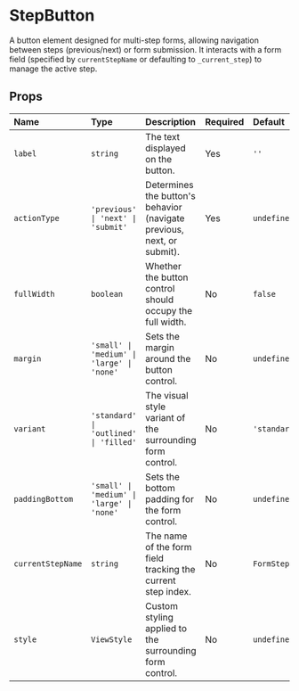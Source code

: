 # StepButton

A button element designed for multi-step forms, allowing navigation between steps (previous/next) or form submission. It interacts with a form field (specified by `currentStepName` or defaulting to `_current_step`) to manage the active step.

## Props

| Name                 | Type                             | Description                                                                                   | Required | Default                     |
| :------------------- | :------------------------------- | :-------------------------------------------------------------------------------------------- | :------- | :-------------------------- |
| `label`              | `string`                         | The text displayed on the button.                                                             | Yes      | `''`                        |
| `actionType`         | `'previous' \| 'next' \| 'submit'` | Determines the button's behavior (navigate previous, next, or submit).                        | Yes      | `undefined`                 |
| `fullWidth`          | `boolean`                        | Whether the button control should occupy the full width.                                      | No       | `false`                     |
| `margin`             | `'small' \| 'medium' \| 'large' \| 'none'` | Sets the margin around the button control.                                                    | No       | `undefined`                 |
| `variant`            | `'standard' \| 'outlined' \| 'filled'` | The visual style variant of the surrounding form control.                                     | No       | `'standard'`                |
| `paddingBottom`      | `'small' \| 'medium' \| 'large' \| 'none'` | Sets the bottom padding for the form control.                                                 | No       | `undefined`                 |
| `currentStepName`    | `string`                         | The name of the form field tracking the current step index.                                   | No       | `FormStepVariable.CURRENT_KEY` |
| `style`              | `ViewStyle`                      | Custom styling applied to the surrounding form control.                                       | No       | `undefined`                 |
